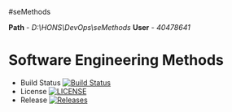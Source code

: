 #seMethods

**Path** - _D:\HONS\DevOps\seMethods_
**User** - _40478641_


# Software Engineering Methods

- Build Status [![Build Status](https://travis-ci.com/40478641/sem.svg?branch=master)](https://travis-ci.com/40478641/sem)
- License [![LICENSE](https://img.shields.io/github/license/40478641/sem.svg?style=flat-square)](https://github.com/40478641sem/blob/master/LICENSE)
- Release [![Releases](https://img.shields.io/github/release/40478641/sem/all.svg?style=flat-square)](https://github.com/40478641/sem/releases)